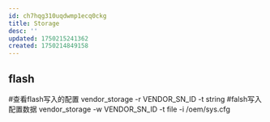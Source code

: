 ```yaml
---
id: ch7hqg310uqdwmp1ecq0ckg
title: Storage
desc: ''
updated: 1750215241362
created: 1750214849158
---
```


## flash

#查看flash写入的配置
vendor_storage -r VENDOR_SN_ID -t string
#falsh写入配置数据
vendor_storage -w VENDOR_SN_ID -t file -i /oem/sys.cfg